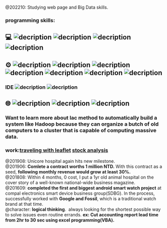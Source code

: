 @202210: Studying web page and Big Data skills.<br>
### programming skills:<br>
## 💻 ![decription](https://img.shields.io/badge/Ubuntu-E95420?style=for-the-badge&logo=ubuntu&logoColor=white)  ![decription](https://img.shields.io/badge/Windows-0078D6?style=for-the-badge&logo=windows&logoColor=white) ![decription](https://img.shields.io/badge/BashScript-007ACC?style=for-the-badge&logo=BashScript&logoColor=white) ![decription](https://img.shields.io/badge/BatchScript-007ACC?style=for-the-badge&logo=BatchScript&logoColor=white)<br>
## ⚙️ ![decription](https://img.shields.io/badge/MySQL-00000F?style=for-the-badge&logo=mysql&logoColor=white)  ![decription](https://img.shields.io/badge/Python-239120?style=for-the-badge&logo=python&logoColor=white) ![decription](https://img.shields.io/badge/Java-ED8B00?style=for-the-badge&logo=openjdk&logoColor=white) ![decription](https://img.shields.io/badge/HTML-3776AB?style=for-the-badge&logo=html5&logoColor=white) ![decription](https://img.shields.io/badge/JavaScript-3776AB?style=for-the-badge&logo=javascript&logoColor=F7DF1E)  ![decription](https://img.shields.io/badge/BeautifulSoup-007ACC?style=for-the-badge&logo=BeautifulSoup&logoColor=white)  ![decription](https://img.shields.io/badge/Selenium-007ACC?style=for-the-badge&logo=Selenium&logoColor=white)<br>
### IDE ![decription](https://img.shields.io/badge/Eclipse-2C2255?style=for-the-badge&logo=eclipse&logoColor=white) ![decription](https://img.shields.io/badge/VScode-007ACC?style=for-the-badge&logo=VScode&logoColor=white)<br>
## 🌐 ![decription](https://img.shields.io/badge/Hadoop-HDFS-007ACC?style=for-the-badge&logo=Hadoop-HDFS&logoColor=white) ![decription](https://img.shields.io/badge/Hadoop-Hive-007ACC?style=for-the-badge&logo=Hadoop-Hive&logoColor=white) ![decription](https://img.shields.io/badge/Docker-007ACC?style=for-the-badge&logo=Docker&logoColor=white)<br>
### Want to learn more about Iac method to automatically build a system like Hadoop because they can organize a butch of old computers to a cluster that is capable of computing massive data. 
### work:<a href='https://github.com/eddiemaximchen/leaflet-application.git'>traveling with leaflet</a> <a href='https://github.com/eddiemaximchen/twse.git'>stock analysis</a>
@201908: Unicore hospital again hits new milestone.<br>
@201906: <b>Comlete a contract worths 1 million NTD.</b> With this contract as a seed, <b>following monthly revenue would grow at least 30%.</b><br>
@201808: Within 4 months, 0 cost, I put a 1yr old animal hospital on the cover story of a well-known national-wide business magazine.<br>
@201609: <b>completed the first and biggest android smart watch project</b> at compal electronics smart device business group(SDBG). In the process, successfully worked with <b>Google and Fossil</b>, which is a traditional watch brand at that time. <br>
@character: <b>logical thinking</b>.  always looking for the shortest possible way to solve issues even routine errands. <b>ex: Cut accounting report lead time from 2hr to 30 sec using excel programming(VBA).</b><br>
